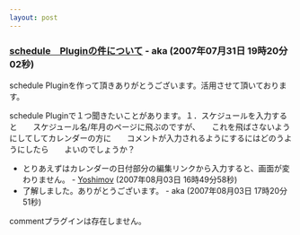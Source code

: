 ```yaml
---
layout: post
---
```

<h3><a href="/?page=BBS%2D%BB%A8%C3%CC%2F35" class="wikipage">schedule　Pluginの件について</a> - aka (2007年07月31日 19時20分02秒)</h3>
<p>schedule Pluginを作って頂きありがとうございます。活用させて頂いております。</p>
<p>schedule Pluginで１つ聞きたいことがあります。１．スケジュールを入力すると　　スケジュール名/年月のページに飛ぶのですが、　　これを飛ばさないようにしてしてカレンダーの方に　　コメントが入力されるようにするにはどのうようにしたら　　よいのでしょうか？</p>
<ul>
<li>とりあえずはカレンダーの日付部分の編集リンクから入力すると、画面が変わりません。 - <a href="/?page=Yoshimov" class="wikipage">Yoshimov</a> (2007年08月03日 16時49分58秒)</li>
<li>了解しました。ありがとうございます。 - aka (2007年08月03日 17時20分51秒)</li>
</ul>
<p><span class="error">commentプラグインは存在しません。</span> </p>
